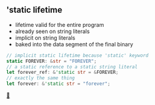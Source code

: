 ## 'static lifetime

* lifetime valid for the entire program
* already seen on string literals
* implicit on string literals
* baked into the data segment of the final binary

```rust
// implicit static lifetime because 'static' keyword
static FOREVER: &str = "FOREVER";
// a static reference to a static string literal
let forever_ref: &'static str = &FOREVER;
// exactly the same thing
let forever: &'static str = "forever";
```

[📒](https://doc.rust-lang.org/1.17.0/book/lifetimes.html#static)